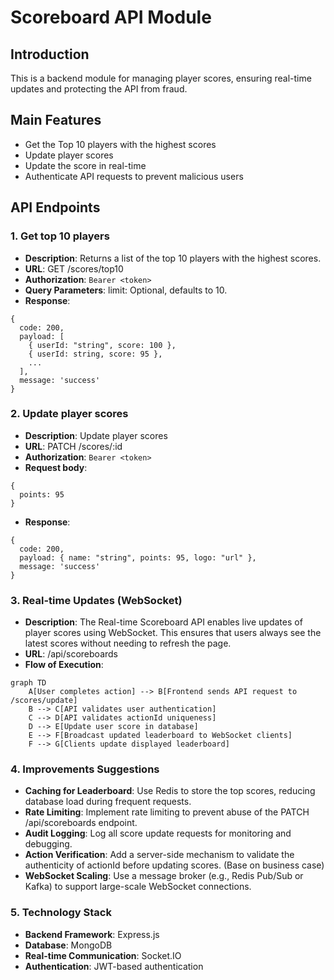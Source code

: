 # Scoreboard API Module

## Introduction
This is a backend module for managing player scores, ensuring real-time updates and protecting the API from fraud.

## Main Features
- Get the Top 10 players with the highest scores
- Update player scores
- Update the score in real-time
- Authenticate API requests to prevent malicious users

## API Endpoints

### 1. Get top 10 players
- **Description**:  Returns a list of the top 10 players with the highest scores.
- **URL**: GET /scores/top10
- **Authorization**: `Bearer <token>`
- **Query Parameters**: limit: Optional, defaults to 10.
- **Response**:
```
{
  code: 200,
  payload: [
    { userId: "string", score: 100 },
    { userId: string, score: 95 },
    ...
  ], 
  message: 'success'
}
```

### 2. Update player scores
- **Description**:  Update player scores
- **URL**: PATCH /scores/:id
- **Authorization**: `Bearer <token>`
- **Request body**: 
```
{
  points: 95
}
```
- **Response**:
```
{
  code: 200,
  payload: { name: "string", points: 95, logo: "url" },
  message: 'success'
}
```
### 3. Real-time Updates (WebSocket)
- **Description**: The Real-time Scoreboard API enables live updates of player scores using WebSocket. This ensures that users always see the latest scores without needing to refresh the page.
- **URL**: /api/scoreboards
- **Flow of Execution**:
```
graph TD
    A[User completes action] --> B[Frontend sends API request to /scores/update]
    B --> C[API validates user authentication]
    C --> D[API validates actionId uniqueness]
    D --> E[Update user score in database]
    E --> F[Broadcast updated leaderboard to WebSocket clients]
    F --> G[Clients update displayed leaderboard]
```

### 4. Improvements Suggestions
- **Caching for Leaderboard**: Use Redis to store the top scores, reducing database load during frequent requests.
- **Rate Limiting**: Implement rate limiting to prevent abuse of the PATCH /api/scoreboards endpoint.
- **Audit Logging**: Log all score update requests for monitoring and debugging.
- **Action Verification**: Add a server-side mechanism to validate the authenticity of actionId before updating scores. (Base on business case)
- **WebSocket Scaling**: Use a message broker (e.g., Redis Pub/Sub or Kafka) to support large-scale WebSocket connections.
    
### 5. Technology Stack
- **Backend Framework**: Express.js
- **Database**: MongoDB
- **Real-time Communication**: Socket.IO
- **Authentication**: JWT-based authentication